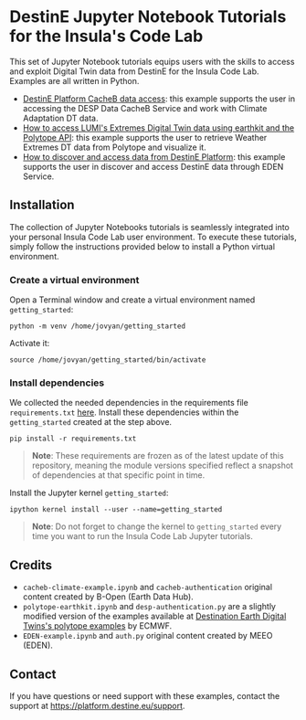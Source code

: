 # DestinE Jupyter Notebook Tutorials for the Insula's Code Lab

This set of Jupyter Notebook tutorials equips users with the skills to access and exploit Digital Twin data from DestinE for the Insula Code Lab. Examples are all written in Python.

* [DestinE Platform CacheB data access](./cacheb/cacheb-climate-example.ipynb): this example supports the user in accessing the DESP Data CacheB Service and work with Climate Adaptation DT data.
* [How to access LUMI's Extremes Digital Twin data using earthkit and the Polytope API](./polytope/polytope-earthkit.ipynb): this example supports the user to retrieve Weather Extremes DT data from Polytope and visualize it.
* [How to discover and access data from DestinE Platform](./EDEN/EDEN-example.ipynb): this example supports the user in discover and access DestinE data through EDEN Service.

## Installation
The collection of Jupyter Notebooks tutorials is seamlessly integrated into your personal Insula Code Lab user environment. To execute these tutorials, simply follow the instructions provided below to install a Python virtual environment.
### Create a virtual environment
Open a Terminal window and create a virtual environment named `getting_started`: 
```
python -m venv /home/jovyan/getting_started
```
Activate it:
```
source /home/jovyan/getting_started/bin/activate
```
### Install dependencies
We collected the needed dependencies in the requirements file `requirements.txt` [here](./requirements.txt). Install these dependencies within the `getting_started` created at the step above.
```
pip install -r requirements.txt
```
> **Note**: These requirements are frozen as of the latest update of this repository, meaning the module versions specified reflect a snapshot of dependencies at that specific point in time.

Install the Jupyter kernel `getting_started`:
```
ipython kernel install --user --name=getting_started
```
> **Note**: Do not forget to change the kernel to `getting_started` every time you want to run the Insula Code Lab Jupyter tutorials.

## Credits

* `cacheb-climate-example.ipynb` and `cacheb-authentication` original content created by B-Open (Earth Data Hub). 
* `polytope-earthkit.ipynb` and `desp-authentication.py` are a slightly modified version of the examples available at [Destination Earth Digital Twins's polytope examples](https://github.com/destination-earth-digital-twins/polytope-examples/) by ECMWF.
* `EDEN-example.ipynb` and `auth.py` original content created by MEEO (EDEN).

## Contact
If you have questions or need support with these examples, contact the support at https://platform.destine.eu/support.
